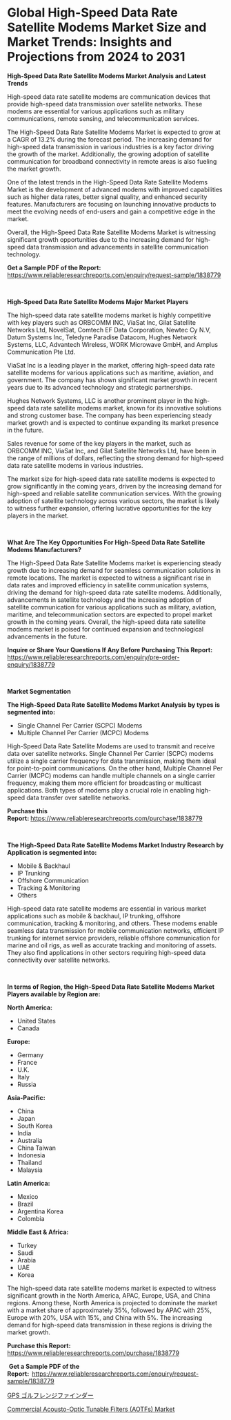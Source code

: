<p><h1>Global High-Speed Data Rate Satellite Modems Market Size and Market Trends: Insights and Projections from 2024 to 2031</h1></p><p><strong>High-Speed Data Rate Satellite Modems Market Analysis and Latest Trends</strong></p>
<p><p>High-speed data rate satellite modems are communication devices that provide high-speed data transmission over satellite networks. These modems are essential for various applications such as military communications, remote sensing, and telecommunication services.</p><p>The High-Speed Data Rate Satellite Modems Market is expected to grow at a CAGR of 13.2% during the forecast period. The increasing demand for high-speed data transmission in various industries is a key factor driving the growth of the market. Additionally, the growing adoption of satellite communication for broadband connectivity in remote areas is also fueling the market growth.</p><p>One of the latest trends in the High-Speed Data Rate Satellite Modems Market is the development of advanced modems with improved capabilities such as higher data rates, better signal quality, and enhanced security features. Manufacturers are focusing on launching innovative products to meet the evolving needs of end-users and gain a competitive edge in the market.</p><p>Overall, the High-Speed Data Rate Satellite Modems Market is witnessing significant growth opportunities due to the increasing demand for high-speed data transmission and advancements in satellite communication technology.</p></p>
<p><strong>Get a Sample PDF of the Report:&nbsp;</strong> <a href="https://www.reliableresearchreports.com/enquiry/request-sample/1838779">https://www.reliableresearchreports.com/enquiry/request-sample/1838779</a></p>
<p>&nbsp;</p>
<p><strong>High-Speed Data Rate Satellite Modems Major Market Players</strong></p>
<p><p>The high-speed data rate satellite modems market is highly competitive with key players such as ORBCOMM INC, ViaSat Inc, Gilat Satellite Networks Ltd, NovelSat, Comtech EF Data Corporation, Newtec Cy N.V, Datum Systems Inc, Teledyne Paradise Datacom, Hughes Network Systems, LLC, Advantech Wireless, WORK Microwave GmbH, and Amplus Communication Pte Ltd.</p><p>ViaSat Inc is a leading player in the market, offering high-speed data rate satellite modems for various applications such as maritime, aviation, and government. The company has shown significant market growth in recent years due to its advanced technology and strategic partnerships.</p><p>Hughes Network Systems, LLC is another prominent player in the high-speed data rate satellite modems market, known for its innovative solutions and strong customer base. The company has been experiencing steady market growth and is expected to continue expanding its market presence in the future.</p><p>Sales revenue for some of the key players in the market, such as ORBCOMM INC, ViaSat Inc, and Gilat Satellite Networks Ltd, have been in the range of millions of dollars, reflecting the strong demand for high-speed data rate satellite modems in various industries.</p><p>The market size for high-speed data rate satellite modems is expected to grow significantly in the coming years, driven by the increasing demand for high-speed and reliable satellite communication services. With the growing adoption of satellite technology across various sectors, the market is likely to witness further expansion, offering lucrative opportunities for the key players in the market.</p></p>
<p>&nbsp;</p>
<p><strong>What Are The Key Opportunities For High-Speed Data Rate Satellite Modems Manufacturers?</strong></p>
<p><p>The High-Speed Data Rate Satellite Modems market is experiencing steady growth due to increasing demand for seamless communication solutions in remote locations. The market is expected to witness a significant rise in data rates and improved efficiency in satellite communication systems, driving the demand for high-speed data rate satellite modems. Additionally, advancements in satellite technology and the increasing adoption of satellite communication for various applications such as military, aviation, maritime, and telecommunication sectors are expected to propel market growth in the coming years. Overall, the high-speed data rate satellite modems market is poised for continued expansion and technological advancements in the future.</p></p>
<p><strong>Inquire or Share Your Questions If Any Before Purchasing This Report:</strong> <a href="https://www.reliableresearchreports.com/enquiry/pre-order-enquiry/1838779">https://www.reliableresearchreports.com/enquiry/pre-order-enquiry/1838779</a></p>
<p>&nbsp;</p>
<p><strong>Market Segmentation</strong></p>
<p><strong>The High-Speed Data Rate Satellite Modems Market Analysis by types is segmented into:</strong></p>
<p><ul><li>Single Channel Per Carrier (SCPC) Modems</li><li>Multiple Channel Per Carrier (MCPC) Modems</li></ul></p>
<p><p>High-Speed Data Rate Satellite Modems are used to transmit and receive data over satellite networks. Single Channel Per Carrier (SCPC) modems utilize a single carrier frequency for data transmission, making them ideal for point-to-point communications. On the other hand, Multiple Channel Per Carrier (MCPC) modems can handle multiple channels on a single carrier frequency, making them more efficient for broadcasting or multicast applications. Both types of modems play a crucial role in enabling high-speed data transfer over satellite networks.</p></p>
<p><strong>Purchase this Report:&nbsp;</strong><a href="https://www.reliableresearchreports.com/purchase/1838779">https://www.reliableresearchreports.com/purchase/1838779</a></p>
<p>&nbsp;</p>
<p><strong>The High-Speed Data Rate Satellite Modems Market Industry Research by Application is segmented into:</strong></p>
<p><ul><li>Mobile & Backhaul</li><li>IP Trunking</li><li>Offshore Communication</li><li>Tracking & Monitoring</li><li>Others</li></ul></p>
<p><p>High-speed data rate satellite modems are essential in various market applications such as mobile & backhaul, IP trunking, offshore communication, tracking & monitoring, and others. These modems enable seamless data transmission for mobile communication networks, efficient IP trunking for internet service providers, reliable offshore communication for marine and oil rigs, as well as accurate tracking and monitoring of assets. They also find applications in other sectors requiring high-speed data connectivity over satellite networks.</p></p>
<p>&nbsp;</p>
<p><strong>In terms of Region, the High-Speed Data Rate Satellite Modems Market Players available by Region are:</strong></p>
<p>
    <p> <strong> North America: </strong>
        <ul>
            <li>United States</li>
            <li>Canada</li>
        </ul>
        </p> 
    <p> <strong> Europe: </strong>
        <ul>
            <li>Germany</li>
            <li>France</li>
            <li>U.K.</li>
            <li>Italy</li>
            <li>Russia</li>
        </ul>
        </p> 
    <p> <strong> Asia-Pacific: </strong>
        <ul>
            <li>China</li>
            <li>Japan</li>
            <li>South Korea</li>
            <li>India</li>
            <li>Australia</li>
            <li>China Taiwan</li>
            <li>Indonesia</li>
            <li>Thailand</li>
            <li>Malaysia</li>
        </ul>
        </p> 
    <p> <strong> Latin America: </strong>
        <ul>
            <li>Mexico</li>
            <li>Brazil</li>
            <li>Argentina Korea</li>
            <li>Colombia</li>
        </ul>
        </p> 
    <p> <strong> Middle East & Africa: </strong>
        <ul>
            <li>Turkey</li>
            <li>Saudi</li>
            <li>Arabia</li>
            <li>UAE</li>
            <li>Korea</li>
        </ul>
    </p>
    </p>
<p><p>The high-speed data rate satellite modems market is expected to witness significant growth in the North America, APAC, Europe, USA, and China regions. Among these, North America is projected to dominate the market with a market share of approximately 35%, followed by APAC with 25%, Europe with 20%, USA with 15%, and China with 5%. The increasing demand for high-speed data transmission in these regions is driving the market growth.</p></p>
<p><strong>Purchase this Report: </strong><a href="https://www.reliableresearchreports.com/purchase/1838779">https://www.reliableresearchreports.com/purchase/1838779</a></p>
<p>&nbsp;<strong>Get a Sample PDF of the Report:&nbsp;&nbsp;</strong><a href="https://www.reliableresearchreports.com/enquiry/request-sample/1838779">https://www.reliableresearchreports.com/enquiry/request-sample/1838779</a></p>
<p><strong></strong></p>
<p><p><a href="https://github.com/oqxogxyvqe90775/Market-Research-Report-List-1/blob/main/164494213594.md">GPS ゴルフレンジファインダー</a></p><p><a href="https://github.com/RoccoManning/Market-Research-Report-List-4/blob/main/commercial-acousto-optic-tunable-filters-aotfs-market.md">Commercial Acousto-Optic Tunable Filters (AOTFs) Market</a></p></p>
